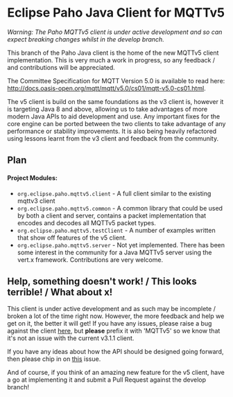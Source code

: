 # Eclipse Paho Java Client for MQTTv5

_Warning: The Paho MQTTv5 client is under active development and so can expect breaking changes whilst in the develop branch._

This branch of the Paho Java client is the home of the new MQTTv5 client implementation. This is very much a work in progress, so any feedback / and contributions will be appreciated.

The Committee Specification for MQTT Version 5.0 is available to read here: http://docs.oasis-open.org/mqtt/mqtt/v5.0/cs01/mqtt-v5.0-cs01.html.

The v5 client is build on the same foundations as the v3 client is, however it is targeting Java 8 and above, allowing us to take advantages of more modern Java APIs to aid development and use. Any important fixes for the core engine can be ported between the two clients to take advantage of any performance or stability improvements. It is also being heavily refactored using lessons learnt from the v3 client and feedback from the community.

## Plan

#### Project Modules:
* `org.eclipse.paho.mqttv5.client` - A full client similar to the existing mqttv3 client
* `org.eclipse.paho.mqttv5.common` - A common library that could be used by both a client and server, contains a packet implementation that encodes and decodes all MQTTv5 packet types.
* `org.eclipse.paho.mqttv5.testClient` - A number of examples written that show off features of the v5 client.
* `org.eclipse.paho.mqttv5.server` - Not yet implemented. There has been some interest in the community for a Java MQTTv5 server using the vert.x framework. Contributions are very welcome.

## Help, something doesn't work! / This looks terrible! / What about x!

This client is under active development and as such may be incomplete / broken a lot of the time right now. However, the more feedback and help we get on it, the better it will get! If you have any issues, please raise a bug against the client [here](https://github.com/eclipse/paho.mqtt.java/issues), but **please** prefix it with 'MQTTv5' so we know that it's not an issue with the current v3.1.1 client.

If you have any ideas about how the API should be designed going forward, then please chip in on [this](https://github.com/eclipse/paho.mqtt.java/issues/389) issue.

And of course, if you think of an amazing new feature for the v5 client, have a go at implementing it and submit a Pull Request against the develop branch!